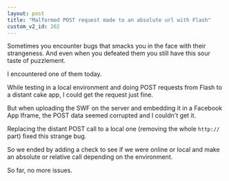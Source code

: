 ```yaml
---
layout: post
title: "Malformed POST request made to an absolute url with Flash"
custom_v2_id: 262
---
```


Sometimes you encounter bugs that smacks you in the face with their
strangeness. And even when you defeated them you still have this sour taste of
puzzlement.

I encountered one of them today.

While testing in a local environment and doing POST requests from Flash to a
distant cake app, I could get the request just fine.

But when uploading the SWF on the server and embedding it in a Facebook App
Iframe, the POST data seemed corrupted and I couldn't get it.

Replacing the distant POST call to a local one (removing the whole `http://`
part) fixed this strange bug.

So we ended by adding a check to see if we were online or local and make an
absolute or relative call depending on the environment.

So far, no more issues.

